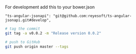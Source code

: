For development add this to your bower.json

```
"ts-angular-jsonapi": "git@github.com:reyesoft/ts-angular-jsonapi.git#develop",
```

```bash
# tag the commit
git tag -a v0.0.2 -m "Release version 0.0.2"

# push to GitHub
git push origin master --tags
```

